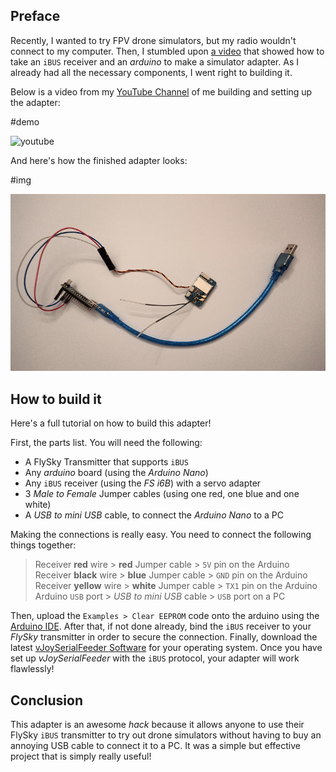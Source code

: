 ## Preface

Recently, I wanted to try FPV drone simulators, but my radio wouldn't connect to my computer. Then, I stumbled upon [a video](https://www.youtube.com/watch?v=TRnu2_TI9Vk) that showed how to take an `iBUS` receiver and an _arduino_ to make a simulator adapter. As I already had all the necessary components, I went right to building it.

Below is a video from my [YouTube Channel](https://www.youtube.com/channel/UCGj6pfxZ0XYJU29XNwXPPxg/featured) of me building and setting up the adapter:

#demo

![youtube](https://www.youtube.com/embed/W75Hf516KTA)

And here's how the finished adapter looks:

#img

![](index.jpg)

## How to build it

Here's a full tutorial on how to build this adapter!

First, the parts list. You will need the following:

- A FlySky Transmitter that supports `iBUS`
- Any _arduino_ board (using the _Arduino Nano_)
- Any `iBUS` receiver (using the _FS i6B_) with a servo adapter
- 3 _Male to Female_ Jumper cables (using one red, one blue and one white)
- A _USB to mini USB_ cable, to connect the _Arduino Nano_ to a PC

Making the connections is really easy. You need to connect the following things together:

> Receiver **red** wire > **red** Jumper cable > `5V` pin on the Arduino  
> Receiver **black** wire > **blue** Jumper cable > `GND` pin on the Arduino  
> Receiver **yellow** wire > **white** Jumper cable > `TX1` pin on the Arduino  
> Arduino `USB` port > _USB to mini USB_ cable > `USB` port on a PC

Then, upload the `Examples > Clear EEPROM` code onto the arduino using the [Arduino IDE](https://www.arduino.cc/en/Main/Donate).
After that, if not done already, bind the `iBUS` receiver to your _FlySky_ transmitter in order to secure the connection.
Finally, download the latest [vJoySerialFeeder Software](https://github.com/Cleric-K/vJoySerialFeeder/releases) for your operating system.
Once you have set up _vJoySerialFeeder_ with the `iBUS` protocol, your adapter will work flawlessly!

## Conclusion

This adapter is an awesome _hack_ because it allows anyone to use their FlySky `iBUS` transmitter to try out drone simulators without having to buy an annoying USB cable to connect it to a PC. It was a simple but effective project that is simply really useful!
